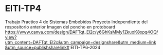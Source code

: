 # EITI-TP4
Trabajo Practico 4 de Sistemas Embebidos
Proyecto Independiente del respositorio anterior
Imagen del poncho en protoboard
https://www.canva.com/design/DAFTqt_El2c/y6GhKsMMy1ZkuoK8xpq4OQ/view?utm_content=DAFTqt_El2c&utm_campaign=designshare&utm_medium=link&utm_source=publishsharelink# EITI-TP6-2024
